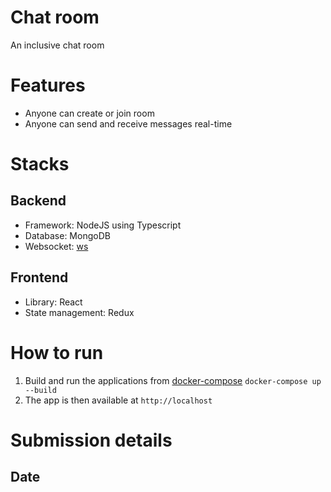 # Chat room
An inclusive chat room

# Features
- Anyone can create or join room
- Anyone can send and receive messages real-time

# Stacks
## Backend
- Framework: NodeJS using Typescript
- Database: MongoDB
- Websocket: [ws](https://www.npmjs.com/package/ws)

## Frontend
- Library: React
- State management: Redux

# How to run
1. Build and run the applications from [docker-compose](./docker-compose.yaml) `docker-compose up --build`
2. The app is then available at `http://localhost`


# Submission details
## Date
